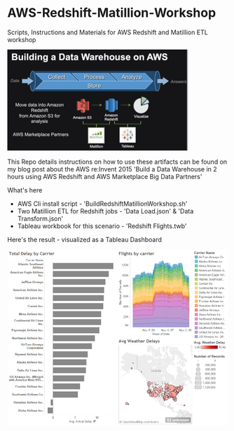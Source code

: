 # AWS-Redshift-Matillion-Workshop
Scripts, Instructions and Materials for AWS Redshift and Matillion ETL workshop

![Redshift Workshop Architecture](/Redshift-Workshop.png)

This Repo details instructions on how to use these artifacts can be found on my blog post about the AWS re:Invent 2015 
'Build a Data Warehouse in 2 hours using AWS Redshift and AWS Marketplace Big Data Partners'

What's here

- AWS Cli install script - 'BuildRedshiftMatillionWorkshop.sh'
- Two Matillion ETL for Redshift jobs - 'Data Load.json' & 'Data Transform.json'
- Tableau workbook for this scenario - 'Redshift Flights.twb'

Here's the result - visualized as a Tableau Dashboard

![Redshift Workshop Visualization](/Tableau-Dashboard-Complete.png)


